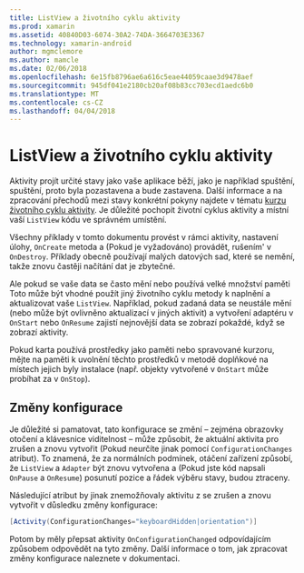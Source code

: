 ```yaml
---
title: ListView a životního cyklu aktivity
ms.prod: xamarin
ms.assetid: 40840D03-6074-30A2-74DA-3664703E3367
ms.technology: xamarin-android
author: mgmclemore
ms.author: mamcle
ms.date: 02/06/2018
ms.openlocfilehash: 6e15fb8796ae6a616c5eae44059caae3d9478aef
ms.sourcegitcommit: 945df041e2180cb20af08b83cc703ecd1aedc6b0
ms.translationtype: MT
ms.contentlocale: cs-CZ
ms.lasthandoff: 04/04/2018
---
```

# <a name="listview-and-the-activity-lifecycle"></a>ListView a životního cyklu aktivity

Aktivity projít určité stavy jako vaše aplikace běží, jako je například spuštění, spuštění, proto byla pozastavena a bude zastavena. Další informace a na zpracování přechodů mezi stavy konkrétní pokyny najdete v tématu [kurzu životního cyklu aktivity](~/android/app-fundamentals/activity-lifecycle/index.md).
Je důležité pochopit životní cyklus aktivity a místní vaší `ListView` kódu ve správném umístění.

Všechny příklady v tomto dokumentu provést v rámci aktivity, nastavení úlohy, `OnCreate` metoda a (Pokud je vyžadováno) provádět, rušením' v `OnDestroy`. Příklady obecně používají malých datových sad, které se nemění, takže znovu častěji načítání dat je zbytečné.

Ale pokud se vaše data se často mění nebo používá velké množství paměti Toto může být vhodné použít jiný životního cyklu metody k naplnění a aktualizovat vaše `ListView`. Například, pokud zadaná data se neustále mění (nebo může být ovlivněno aktualizací v jiných aktivit) a vytvoření adaptéru v `OnStart` nebo `OnResume` zajistí nejnovější data se zobrazí pokaždé, když se zobrazí aktivity.

Pokud karta používá prostředky jako paměti nebo spravované kurzoru, mějte na paměti k uvolnění těchto prostředků v metodě doplňkové na místech jejich byly instalace (např. objekty vytvořené v `OnStart` může probíhat za v `OnStop`).


## <a name="configuration-changes"></a>Změny konfigurace

Je důležité si pamatovat, tato konfigurace se změní &ndash; zejména obrazovky otočení a klávesnice viditelnost &ndash; může způsobit, že aktuální aktivita pro zrušen a znovu vytvořit (Pokud neurčíte jinak pomocí `ConfigurationChanges` atribut). To znamená, že za normálních podmínek, otáčení zařízení způsobí, že `ListView` a `Adapter` být znovu vytvořena a (Pokud jste kód napsali `OnPause` a `OnResume`) posunutí pozice a řádek výběru stavy, budou ztraceny.

Následující atribut by jinak znemožňovaly aktivitu z se zrušen a znovu vytvořit v důsledku změny konfigurace:

```csharp
[Activity(ConfigurationChanges="keyboardHidden|orientation")]
```

Potom by měly přepsat aktivity `OnConfigurationChanged` odpovídajícím způsobem odpovědět na tyto změny. Další informace o tom, jak zpracovat změny konfigurace naleznete v dokumentaci.

